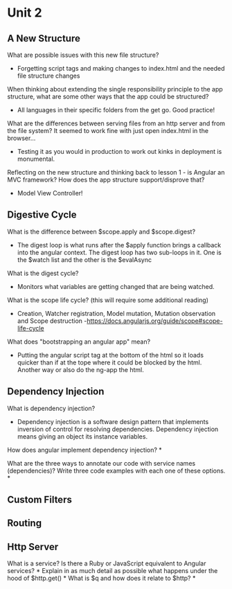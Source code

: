 # Unit 2

## A New Structure

What are possible issues with this new file structure?
* Forgetting script tags and making changes to index.html and the needed file structure changes

When thinking about extending the single responsibility principle to the app structure, what are some other ways that the app could be structured?
* All languages in their specific folders from the get go. Good practice!

What are the differences between serving files from an http server and from the file system? It seemed to work fine with just open index.html in the browser...
* Testing it as you would in production to work out kinks in deployment is monumental.

Reflecting on the new structure and thinking back to lesson 1 - is Angular an MVC framework? How does the app structure support/disprove that?
* Model View Controller!

## Digestive Cycle
What is the difference between $scope.apply and $scope.digest?
* The digest loop is what runs after the $apply function brings a callback into the angular context.
The digest loop has two sub-loops in it. One is the $watch list and the other is the $evalAsync

What is the digest cycle?
* Monitors what variables are getting changed that are being watched.

What is the scope life cycle? (this will require some additional reading)
* Creation, Watcher registration, Model mutation, Mutation observation and Scope destruction
  -https://docs.angularjs.org/guide/scope#scope-life-cycle

What does "bootstrapping an angular app" mean?
* Putting the angular script tag at the bottom of the html so it loads quicker than if at the tope where it could be blocked by the html. Another way or also do the ng-app the html.

## Dependency Injection

What is dependency injection?
* Dependency injection is a software design pattern that implements inversion of control for resolving dependencies. Dependency injection means giving an object its instance variables.

How does angular implement dependency injection?
*

What are the three ways to annotate our code with service names (dependencies)? Write three code examples with each one of these options.
*

## Custom Filters


## Routing


## Http Server

What is a service? Is there a Ruby or JavaScript equivalent to Angular services?
*
Explain in as much detail as possible what happens under the hood of $http.get()
*
What is $q and how does it relate to $http?
*
